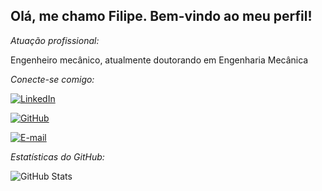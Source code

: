 ## Olá, me chamo Filipe. Bem-vindo ao meu perfil!

*Atuação profissional:*

Engenheiro mecânico, atualmente doutorando em Engenharia Mecânica

*Conecte-se comigo:*

[![LinkedIn](https://img.shields.io/badge/LinkedIn-000?style=for-the-badge&logo=linkedin&logoColor=0E76A8)](https://www.linkedin.com/in/filipeoliveirads/)

[![GitHub](https://img.shields.io/badge/GitHbt-000?style=for-the-badge&logo=github&logoColor=white)](+https://github.com/filipeoliveirads)

[![E-mail](https://img.shields.io/badge/-Email-000?style=for-the-badge&logo=microsoft-outlook&logoColor=007BFF)](mailto:filipeoliveirads@gmail.com)

*Estatísticas do GitHub:*

![GitHub Stats](https://github-readme-stats.vercel.app/api?username=SEUUSERNAME&theme=transparent&bg_color=000&border_color=30A3DC&show_icons=true&icon_color=30A3DC&title_color=E94D5F&text_color=FFF)
